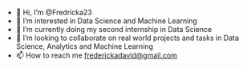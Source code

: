 - 👋 Hi, I’m @Fredricka23
- 👀 I’m interested in Data Science and Machine Learning
- 🌱 I’m currently doing my second internship in Data Science
- 💞️ I’m looking to collaborate on real world projects and tasks in Data Science, Analytics and Machine Learning
- 📫 How to reach me frederickadavid@gmail.com

<!---
Fredricka23/Fredricka23 is a ✨ special ✨ repository because its `README.md` (this file) appears on your GitHub profile.
You can click the Preview link to take a look at your changes.
--->
